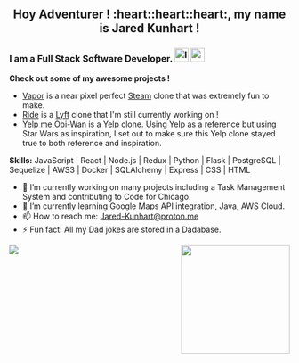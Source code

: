 <p align="center">
<img src='https://media1.giphy.com/media/YWUpVw86AtIbe/giphy.gif' alt='' />
</p>

<h2 align="center">
Hoy Adventurer ! :heart::heart::heart:, my name is Jared Kunhart !
</h2>

### I am a Full Stack Software Developer. [<img src='https://cdn.jsdelivr.net/npm/simple-icons@3.0.1/icons/linkedin.svg' alt='linkedin' height='25'>](https://linkedin.com/in/jared-kunhart-307661236)  [<img src='https://cdn.jsdelivr.net/npm/simple-icons@3.0.1/icons/angellist.svg' alt='angellist' height='25'>](https://angel.co/u/jared-kunhart)  
**Check out some of my awesome projects !**<br>
- <a href="https://vaporgamesapp.herokuapp.com/" target = "_blank">Vapor</a> is a near pixel perfect <a target="_blank" rel="noreferrer" href="https://store.steampowered.com/">Steam</a> clone that was extremely fun to make. <br>
- <a href="https://r1de-app.herokuapp.com/" target="_blank">Ride</a> is a <a target="_blank" rel="noreferrer" href="https://www.lyft.com/">Lyft</a> clone that I'm still currently working on !<br>
- <a href="https://yelpmeobiwan.herokuapp.com/" target="_blank" rel="noreferrer">Yelp me Obi-Wan</a> is a <a target="_blank" rel="noreferrer" href="https://www.yelp.com/">Yelp</a> clone. Using Yelp as a reference but using Star Wars as inspiration, I set out to make sure this Yelp clone stayed true to both reference and inspiration.

**Skills:** JavaScript | React | Node.js | Redux | Python | Flask | PostgreSQL | Sequelize | AWS3 | Docker | SQLAlchemy | Express | CSS | HTML

- 🔭 I’m currently working on many projects including a Task Management System and contributing to Code for Chicago.
- 🌱 I’m currently learning Google Maps API integration, Java, AWS Cloud.
- 📫 How to reach me: Jared-Kunhart@proton.me
- ⚡ Fun fact: All my Dad jokes are stored in a Dadabase.


<img src="https://github-readme-stats.vercel.app/api?username=Jared-Kunhart&show_icons=true" /> <img src="https://github-readme-stats.vercel.app/api/top-langs/?username=Jared-Kunhart" height="195px" align="right" />

